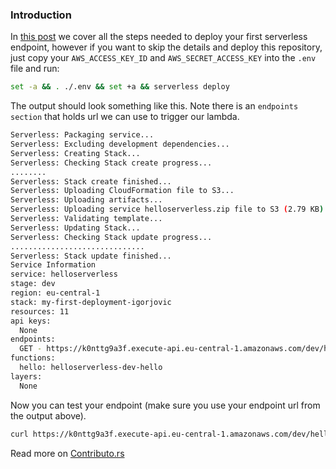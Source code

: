 ### Introduction

In [this post](contributo.rs/blog/deploy-your-first-lambda) we cover all the steps needed to deploy your first serverless endpoint, 
however if you want to skip the details and deploy this repository, just copy your `AWS_ACCESS_KEY_ID` and `AWS_SECRET_ACCESS_KEY` into the `.env` file and run:

```bash
set -a && . ./.env && set +a && serverless deploy
```

The output should look something like this. Note there is an `endpoints section` that holds url we can use to trigger our lambda. 
```bash
Serverless: Packaging service...
Serverless: Excluding development dependencies...
Serverless: Creating Stack...
Serverless: Checking Stack create progress...
........
Serverless: Stack create finished...
Serverless: Uploading CloudFormation file to S3...
Serverless: Uploading artifacts...
Serverless: Uploading service helloserverless.zip file to S3 (2.79 KB)...
Serverless: Validating template...
Serverless: Updating Stack...
Serverless: Checking Stack update progress...
..............................
Serverless: Stack update finished...
Service Information
service: helloserverless
stage: dev
region: eu-central-1
stack: my-first-deployment-igorjovic
resources: 11
api keys:
  None
endpoints:
  GET - https://k0nttg9a3f.execute-api.eu-central-1.amazonaws.com/dev/hello-serverless
functions:
  hello: helloserverless-dev-hello
layers:
  None
```

Now you can test your endpoint (make sure you use your endpoint url from the output above).

```bash
curl https://k0nttg9a3f.execute-api.eu-central-1.amazonaws.com/dev/hello-serverless
```

Read more on [Contributo.rs](contributo.rs)
